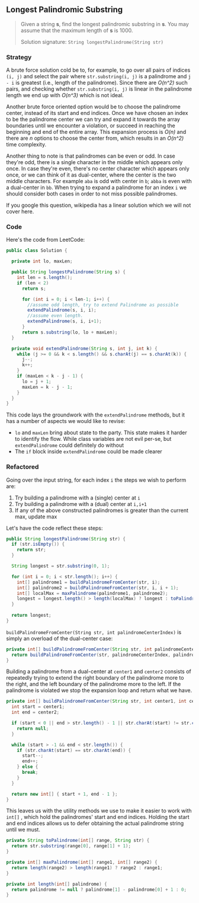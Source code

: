 ##  Longest Palindromic Substring

> Given a string **s**, find the longest palindromic substring in **s**. You may assume that the maximum length of **s** is 1000.
>
> Solution signature: `String longestPalindrome(String str)`



### Strategy 

A brute force solution cold be to, for example, to go over all pairs of indices `(i, j)` and select the pair where  `str.substring(i, j)` is a palindrome and `j - i` is greatest (i.e., length of the palindrome). Since there are *O(n^2)* such pairs, and checking whether `str.substring(i, j)` is linear in the palindrome length we end up with *O(n^3)* which is not ideal.

Another brute force oriented option would be to choose the palindrome center, instead of its start and end indices. Once we have chosen an index to be the palindrome center we can try and expand it towards the array boundaries until we encounter a violation, or succeed in reaching the beginning and end of the entire array. This expansion process is *O(n)* and there are *n* options to choose the center from, which results in an *O(n^2)* time complexity.

Another thing to note is that palindromes can be even or odd. In case they're odd, there is a single character in the middle which appears only once. In case they're even, there's no center character which appears only once, or we can think of it as dual-center, where the center is the two middle characters. For example `aba` is odd with center in `b`; `abba` is even with a dual-center in `bb`. When trying to expand a palindrome for an index `i` we should consider both cases in order to not miss possible palindromes.



If you google this question, wikipedia has a linear solution which we will not cover here.



### Code

Here's the code from LeetCode:

```java
public class Solution {

  private int lo, maxLen;

  public String longestPalindrome(String s) {
    int len = s.length();
    if (len < 2)
      return s;

      for (int i = 0; i < len-1; i++) {
        //assume odd length, try to extend Palindrome as possible
        extendPalindrome(s, i, i);
        //assume even length.
        extendPalindrome(s, i, i+1);
      }
      return s.substring(lo, lo + maxLen);
  }

  private void extendPalindrome(String s, int j, int k) {
    while (j >= 0 && k < s.length() && s.charAt(j) == s.charAt(k)) {
      j--;
      k++;
    }
    if (maxLen < k - j - 1) {
      lo = j + 1;
      maxLen = k - j - 1;
    }
  }
}
```

This code lays the groundwork with the `extendPalindrome` methods, but it has a number of aspects we would like to revise:

* `lo` and `maxLen` bring about state to the party. This state makes it harder to identify the flow. While class variables are not evil per-se, but `extendPalindrome` could definitely do without
* The `if` block inside `extendPalindrome` could be made clearer



### Refactored  

Going over the input string, for each index `i` the steps we wish to perform are: 

1. Try building a palindrome with a (single) center at `i`
2. Try building a palindrome with a (dual) center at `i,i+1`
3. If any of the above constructed palindromes is greater than the current max, update max

Let's have the code reflect these steps:

```java
public String longestPalindrome(String str) {
  if (str.isEmpty()) {
    return str;
  }

  String longest = str.substring(0, 1);

  for (int i = 0; i < str.length(); i++) {
    int[] palindrome1 = buildPalindromeFromCenter(str, i);
    int[] palindrome2 = buildPalindromeFromCenter(str, i, i + 1);
    int[] localMax = maxPalindrome(palindrome1, palindrome2);
    longest = longest.length() > length(localMax) ? longest : toPalindrome(localMax, str);
  }
  
  return longest;
}

```

`buildPalindromeFromCenter(String str, int palindromeCenterIndex)` is simply an overload of the dual-center case:

```java
private int[] buildPalindromeFromCenter(String str, int palindromeCenterIndex) {
  return buildPalindromeFromCenter(str, palindromeCenterIndex, palindromeCenterIndex);
}
```

Building a palindrome from a dual-center at `center1` and `center2` consists of repeatedly trying to extend the right boundary of the palindrome more to the right, and the left boundary of the palindrome more to the left. If the palindrome is violated we stop the expansion loop and return what we have.

```java
private int[] buildPalindromeFromCenter(String str, int center1, int center2) {
  int start = center1;
  int end = center2;

  if (start < 0 || end > str.length() - 1 || str.charAt(start) != str.charAt(end)) {
    return null;
  }

  while (start > -1 && end < str.length()) {
    if (str.charAt(start) == str.charAt(end)) {
      start--;
      end++;
    } else {
      break;
    }
  }

  return new int[] { start + 1, end - 1 };
}
```

This leaves us with the utility methods we use to make it easier to work with `int[]` , which hold the palindromes' start and end indices. Holding the start and end indices allows us to defer obtaining the actual palindrome string until we must. 

```java
private String toPalindrome(int[] range, String str) {
  return str.substring(range[0], range[1] + 1);
}

private int[] maxPalindrome(int[] range1, int[] range2) {
  return length(range2) > length(range1) ? range2 : range1;
}

private int length(int[] palindrome) {
  return palindrome != null ? palindrome[1] - palindrome[0] + 1 : 0;
}
```

